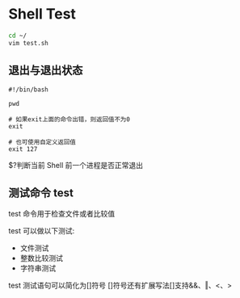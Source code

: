 # Shell Test

```bash
cd ~/
vim test.sh
```

## 退出与退出状态

```shell
#!/bin/bash

pwd

# 如果exit上面的命令出错，则返回值不为0
exit

# 也可使用自定义返回值
exit 127
```

$?判断当前 Shell 前一个进程是否正常退出

## 测试命令 test

test 命令用于检查文件或者比较值

test 可以做以下测试:

- 文件测试
- 整数比较测试
- 字符串测试

test 测试语句可以简化为[]符号
[]符号还有扩展写法[]支持&&、‖、<、>
